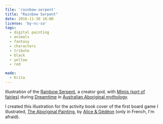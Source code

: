 ```yaml
---
file: 'rainbow-serpent'
title: "Rainbow Serpent"
date: 2016-11-30 18:00
license: 'by-nc-sa'
tags:
  - digital painting
  - animals
  - fantasy
  - characters
  - tribute
  - black
  - yellow
  - red

made:
  - Krita
---
```


Illustration of the [Rainbow Serpent](https://fr.wikipedia.org/wiki/Serpent_arc-en-ciel), a creator god, with [Mimis (sort of fairies)](https://en.wikipedia.org/wiki/Mimi_(folklore)) during [Dreamtime](https://en.wikipedia.org/wiki/Dreamtime) in [Australian Aboriginal mythology](https://en.wikipedia.org/wiki/Australian_Aboriginal_mythology).

I created this illustration for the activity book cover of the first board game I illustrated, [The Aboriginal Painting](../blog/aboriginal-painting-illustrations-board-game), by [Alice & Gédéon](http://www.aliceetgedeon.fr/) (only in French, I'm afraid).
